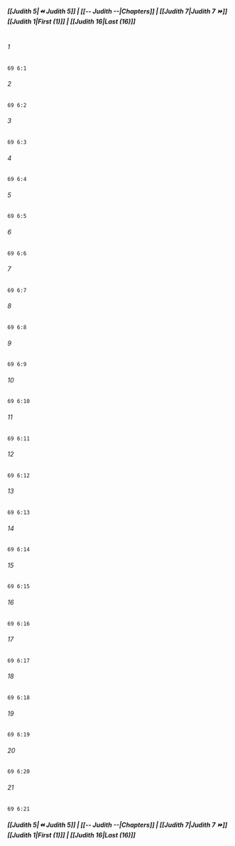 
##### **[[Judith 5|⏪ Judith 5]] | [[-- Judith --|Chapters]] | [[Judith 7|Judith 7 ⏩]]**<br>**[[Judith 1|First (1)]] | [[Judith 16|Last (16)]]**<br><br>

###### 1
``` verse
69 6:1
```
###### 2
``` verse
69 6:2
```
###### 3
``` verse
69 6:3
```
###### 4
``` verse
69 6:4
```
###### 5
``` verse
69 6:5
```
###### 6
``` verse
69 6:6
```
###### 7
``` verse
69 6:7
```
###### 8
``` verse
69 6:8
```
###### 9
``` verse
69 6:9
```
###### 10
``` verse
69 6:10
```
###### 11
``` verse
69 6:11
```
###### 12
``` verse
69 6:12
```
###### 13
``` verse
69 6:13
```
###### 14
``` verse
69 6:14
```
###### 15
``` verse
69 6:15
```
###### 16
``` verse
69 6:16
```
###### 17
``` verse
69 6:17
```
###### 18
``` verse
69 6:18
```
###### 19
``` verse
69 6:19
```
###### 20
``` verse
69 6:20
```
###### 21
``` verse
69 6:21
```

##### **[[Judith 5|⏪ Judith 5]] | [[-- Judith --|Chapters]] | [[Judith 7|Judith 7 ⏩]]**<br>**[[Judith 1|First (1)]] | [[Judith 16|Last (16)]]**
